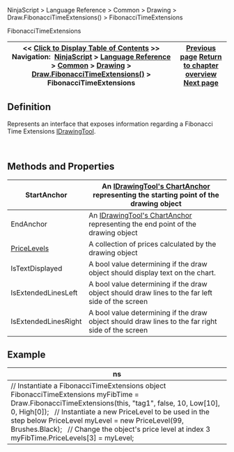 ﻿


NinjaScript \> Language Reference \> Common \> Drawing \> Draw.FibonacciTimeExtensions() \> FibonacciTimeExtensions






















FibonacciTimeExtensions







| \<\< [Click to Display Table of Contents](fibonaccitimeextensions.md) \>\> **Navigation:**     [NinjaScript](ninjascript.md) \> [Language Reference](language_reference_wip.md) \> [Common](common.md) \> [Drawing](drawing.md) \> [Draw.FibonacciTimeExtensions()](draw_fibonaccitimeextensions.md) \> FibonacciTimeExtensions | [Previous page](draw_fibonaccitimeextensions.md) [Return to chapter overview](draw_fibonaccitimeextensions.md) [Next page](draw_gannfan.md) |
| --- | --- |











## Definition


Represents an interface that exposes information regarding a Fibonacci Time Extensions [IDrawingTool](idrawingtool.md).


 


## Methods and Properties




| StartAnchor | An [IDrawingTool's ChartAnchor](idrawingtool.htm#chartanchor) representing the starting point of the drawing object |
| --- | --- |
| EndAnchor | An [IDrawingTool's ChartAnchor](idrawingtool.htm#chartanchor) representing the end point of the drawing object |
| [PriceLevels](pricelevels.md) | A collection of prices calculated by the drawing object |
| IsTextDisplayed | A bool value determining if the draw object should display text on the chart. |
| IsExtendedLinesLeft | A bool value determining if the draw object should draw lines to the far left side of the screen |
| IsExtendedLinesRight | A bool value determining if the draw object should draw lines to the far right side of the screen |



## 


## 


## Example




| ns |
| --- |
| // Instantiate a FibonacciTimeExtensions object FibonacciTimeExtensions myFibTime \= Draw.FibonacciTimeExtensions(this, "tag1", false, 10, Low\[10], 0, High\[0]);   // Instantiate a new PriceLevel to be used in the step below PriceLevel myLevel \= new PriceLevel(99, Brushes.Black);   // Change the object's price level at index 3 myFibTime.PriceLevels\[3] \= myLevel; |









